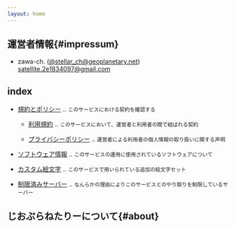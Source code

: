 ```yaml
---
layout: home
---
```

## 運営者情報{#impressum}

- zawa-ch. ([@stellar_ch@geoplanetary.net](https://geoplanetary.net/@stellar_ch))  
	satellite.2e1834097@gmail.com

## index

- [規約とポリシー](/server-rules/) ..
	<small>このサービスにおける契約を確認する</small>

	- [利用規約](/terms/) ..
		<small>このサービスにおいて、運営者と利用者の間で結ばれる契約</small>

	- [プライバシーポリシー](/policy/privacy/) ..
		<small>運営者による利用者の個人情報の取り扱いに関する声明</small>

- [ソフトウェア情報](/software/) ..
	<small>このサービスの運用に使用されているソフトウェアについて</small>

- [カスタム絵文字](/emoji/) ..
	<small>このサービスで用いられている追加の絵文字セット</small>

- [制限済みサーバー](/restricted-servers/) ..
	<small>なんらかの理由によりこのサービスとのやり取りを制限しているサーバー</small>

## じおぷらねたりーについて{#about}


